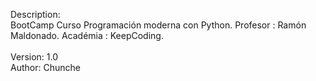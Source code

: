 Description: <br>
             BootCamp Curso Programación moderna con Python.
             Profesor : Ramón Maldonado.
             Académia : KeepCoding.
<br>             
Version: 1.0
<br>
Author: Chunche
<br>
